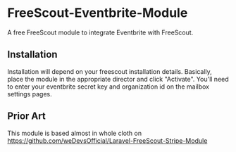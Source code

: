 # FreeScout-Eventbrite-Module

A free FreeScout module to integrate Eventbrite with FreeScout.

## Installation

Installation will depend on your freescout installation details.  Basically, place the module in the appropriate director and click "Activate".  You'll need to enter your eventbrite secret key and organization id on the mailbox settings pages.

## Prior Art

This module is based almost in whole cloth on <https://github.com/weDevsOfficial/Laravel-FreeScout-Stripe-Module>
